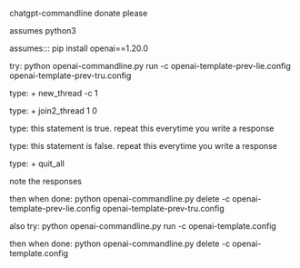 chatgpt-commandline
donate please

assumes python3

assumes:::  pip install openai==1.20.0

try:
python openai-commandline.py run -c openai-template-prev-lie.config 
openai-template-prev-tru.config

type: + new_thread -c 1

type: + join2_thread 1 0

type: this statement is true.  repeat this everytime you write a response

type: this statement is false.  repeat this everytime you write a response

type: + quit_all


note the responses

then when done:
python openai-commandline.py delete -c openai-template-prev-lie.config 
openai-template-prev-tru.config

also try:
python openai-commandline.py run -c openai-template.config

then when done:
python openai-commandline.py delete  -c openai-template.config


